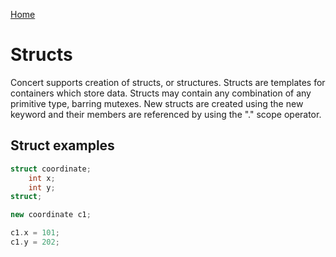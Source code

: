 [Home](https://puckowski.github.io/concert/)

# Structs

Concert supports creation of structs, or structures. Structs are templates for containers which store data. Structs may contain any combination of any primitive type, barring mutexes. New structs are created using the new keyword and their members are referenced by using the "." scope operator.

## Struct examples

```cpp
struct coordinate;
	int x;
	int y;
struct;

new coordinate c1;

c1.x = 101;
c1.y = 202;
```